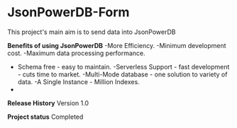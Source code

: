 # JsonPowerDB-Form
This project's main aim is to send data into JsonPowerDB

**Benefits of using JsonPowerDB**
-More Efficiency.
-Minimum development cost.
-Maximum data processing performance.
- Schema free - easy to maintain.
-Serverless Support - fast development - cuts time to market.
-Multi-Mode database - one solution to variety of data.
-A Single Instance - Million Indexes.
-



**Release History**
 Version 1.0

**Project status**
Completed
